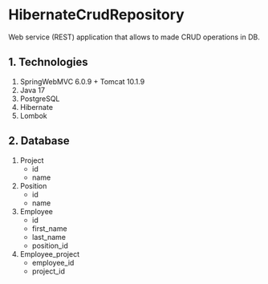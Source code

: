 # HibernateCrudRepository
Web service (REST) application that allows to made CRUD operations in DB.

## 1. Technologies
1. SpringWebMVC 6.0.9 + Tomcat 10.1.9
2. Java 17
3. PostgreSQL
4. Hibernate
5. Lombok

## 2. Database
1. Project
   * id 
   * name
2. Position 
   * id 
   * name
3. Employee 
   * id 
   * first_name 
   * last_name
   * position_id
4. Employee_project
   * employee_id 
   * project_id
   
    
